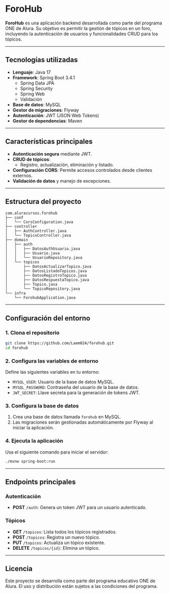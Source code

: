 # ForoHub

**ForoHub** es una aplicación backend desarrollada como parte del programa ONE de Alura. Su objetivo es permitir la gestión de tópicos en un foro, incluyendo la autenticación de usuarios y funcionalidades CRUD para los tópicos.

---

## Tecnologías utilizadas

- **Lenguaje**: Java 17
- **Framework**: Spring Boot 3.4.1
    - Spring Data JPA
    - Spring Security
    - Spring Web
    - Validación
- **Base de datos**: MySQL
- **Gestor de migraciones**: Flyway
- **Autenticación**: JWT (JSON Web Tokens)
- **Gestor de dependencias**: Maven

---

## Características principales

- **Autenticación segura** mediante JWT.
- **CRUD de tópicos**:
    - Registro, actualización, eliminación y listado.
- **Configuración CORS**: Permite accesos controlados desde clientes externos.
- **Validación de datos** y manejo de excepciones.

---

## Estructura del proyecto

```plaintext
com.aluracursos.forohub
├── conf
│   └── CorsConfiguration.java
├── controller
│   ├── AuthController.java
│   └── TopicoController.java
├── domain
│   ├── auth
│   │   ├── DatosAuthUsuario.java
│   │   ├── Usuario.java
│   │   └── UsuarioRepository.java
│   └── topicos
│       ├── DatosActualizarTopico.java
│       ├── DatosListadoTopicos.java
│       ├── DatosRegistroTopico.java
│       ├── DatosRespuestaTopico.java
│       ├── Topico.java
│       └── TopicoRepository.java
└── infra
    └── ForohubApplication.java
```

---

## Configuración del entorno

### 1. Clona el repositorio

```bash
git clone https://github.com/Laem024/forohub.git
cd forohub
```

### 2. Configura las variables de entorno

Define las siguientes variables en tu entorno:

- `MYSQL_USER`: Usuario de la base de datos MySQL.
- `MYSQL_PASSWORD`: Contraseña del usuario de la base de datos.
- `JWT_SECRET`: Llave secreta para la generación de tokens JWT.

### 3. Configura la base de datos

1. Crea una base de datos llamada `forohub` en MySQL.
2. Las migraciones serán gestionadas automáticamente por Flyway al iniciar la aplicación.

### 4. Ejecuta la aplicación

Usa el siguiente comando para iniciar el servidor:

```bash
./mvnw spring-boot:run
```

---

## Endpoints principales

### Autenticación

- **POST** `/auth`: Genera un token JWT para un usuario autenticado.

### Tópicos

- **GET** `/topicos`: Lista todos los tópicos registrados.
- **POST** `/topicos`: Registra un nuevo tópico.
- **PUT** `/topicos`: Actualiza un tópico existente.
- **DELETE** `/topicos/{id}`: Elimina un tópico.


---

## Licencia

Este proyecto se desarrolla como parte del programa educativo ONE de Alura. El uso y distribución están sujetos a las condiciones del programa.

